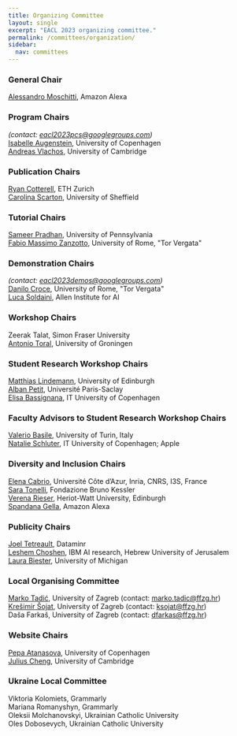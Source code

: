```yaml
---
title: Organizing Committee
layout: single
excerpt: "EACL 2023 organizing committee."
permalink: /committees/organization/
sidebar:
  nav: committees
---
```


### General Chair
<a href="http://disi.unitn.it/~moschitti/">Alessandro Moschitti</a>, Amazon Alexa

### Program Chairs 
<i>(contact: <a href = "mailto:eacl2023pcs@googlegroups.com">eacl2023pcs@googlegroups.com</a>)</i><br />
<a href="http://isabelleaugenstein.github.io/">Isabelle Augenstein</a>, University of Copenhagen<br />
<a href="https://andreasvlachos.github.io/">Andreas Vlachos</a>, University of Cambridge<br />
<!-- <a href="/committees/program">Senior Area Chairs</a>
 -->

### Publication Chairs
<a href="mailto:ryan.cotterell@inf.ethz.ch">Ryan Cotterell</a>, ETH Zurich<br />
<a href="mailto:c.scarton@sheffield.ac.uk">Carolina Scarton</a>, University of Sheffield<br />

### Tutorial Chairs
<a href="https://cemantix.org/">Sameer Pradhan</a>, University of Pennsylvania <br/>
<a href="http://art.uniroma2.it/zanzotto/">Fabio Massimo Zanzotto</a>, University of Rome, "Tor Vergata"

### Demonstration Chairs
<i>(contact: <a href = "mailto:eacl2023demos@googlegroups.com">eacl2023demos@googlegroups.com</a>)</i><br />
<a href="http://sag.art.uniroma2.it/people/croce/">Danilo Croce</a>, University of Rome, "Tor Vergata"<br/>
<a href="https://soldaini.net/">Luca Soldaini</a>, Allen Institute for AI

### Workshop Chairs
Zeerak Talat, Simon Fraser University<br/>
<a href="https://antoniotor.al/">Antonio Toral</a>, University of Groningen

### Student Research Workshop Chairs
<a href="mailto:m.m.lindemann@sms.ed.ac.uk">Matthias Lindemann</a>, University of Edinburgh<br/>
<a href="mailto:alban.petit@universite-paris-saclay.fr">Alban Petit</a>, Université Paris-Saclay<br/>
<a href="mailto:elba@itu.dk">Elisa Bassignana</a>, IT University of Copenhagen<br/>

### Faculty Advisors to Student Research Workshop Chairs
<a href="mailto:valerio.basile@unito.it">Valerio Basile</a>, University of Turin, Italy<br/>
<a href="mailto:natschluter@apple.com">Natalie Schluter</a>, IT University of Copenhagen; Apple<br/>

### Diversity and Inclusion Chairs
<a href="mailto:elena.cabrio@univ-cotedazur.fr">Elena Cabrio</a>, Université Côte d’Azur, Inria, CNRS, I3S, France<br/>
<a href="mailto:satonelli@fbk.eu">Sara Tonelli</a>, Fondazione Bruno Kessler <br/>
<a href="mailto:vrieser1@gmail.com">Verena Rieser</a>, Heriot-Watt University, Edinburgh<br/>
<a href="mailto:spandanagella@gmail.com">Spandana Gella</a>, Amazon Alexa<br/>

### Publicity Chairs
<a href="https://www.cs.rochester.edu/~tetreaul/">Joel Tetreault</a>, Dataminr<br/>
<a href="https://ktilana.wixsite.com/leshem-choshen">Leshem Choshen</a>, IBM AI research, Hebrew University of Jerusalem <br/>
<a href="https://www.laurabiester.com/">Laura Biester</a>, University of Michigan

### Local Organising Committee
<a href="https://www.ffzg.unizg.hr/oling/?page_id=1212&lang=en">Marko Tadić</a>, University of Zagreb (contact: <a href="mailto:marko.tadic@ffzg.hr">marko.tadic@ffzg.hr</a>)<br/>
<a href="https://www.ffzg.unizg.hr/oling/?page_id=109">Krešimir Šojat</a>, University of Zagreb (contact: <a href="mailto:ksojat@ffzg.hr">ksojat@ffzg.hr</a>)<br/>
Daša Farkaš, University of Zagreb (contact: <a href="mailto:dfarkas@ffzg.hr">dfarkas@ffzg.hr</a>)<br/>

### Website Chairs
<a href="https://apepa.github.io/">Pepa Atanasova</a>, University of Copenhagen<br/>
<a href="https://www.linkedin.com/in/julius-cheng-0040799/">Julius Cheng</a>, University of Cambridge<br/>

### Ukraine Local Committee
Viktoria Kolomiets, Grammarly<br/>
Mariana Romanyshyn, Grammarly<br/>
Oleksii Molchanovskyi, Ukrainian Catholic University<br/>
Oles Dobosevych, Ukrainian Catholic University



